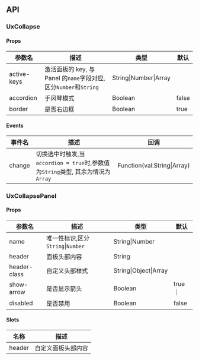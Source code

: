## API

### UxCollapse

#### Props

| 参数名      | 描述                                                              | 类型                  | 默认  |
| ----------- | ----------------------------------------------------------------- | --------------------- | ----- |
| active-keys | 激活面板的 key, 与 Panel 的`name`字段对应, 区分`Number`和`String` | String\|Number\|Array |       |
| accordion   | 手风琴模式                                                        | Boolean               | false |
| border      | 是否右边框                                                        | Boolean               | true  |

#### Events

| 事件名 | 描述                                                                            | 回调                        |
| ------ | ------------------------------------------------------------------------------- | --------------------------- |
| change | 切换选中时触发,当`accordion = true`时,参数值为`String`类型, 其余为情况为`Array` | Function(val:String\|Array) |

### UxCollapsePanel

#### Props

| 参数名       | 描述                              | 类型                  | 默认    |
| ------------ | --------------------------------- | --------------------- | ------- |
| name         | 唯一性标识,区分`String`\|`Number` | String\|Number        |         |
| header       | 面板头部内容                      | String                |         |
| header-class | 自定义头部样式                    | String\|Object\|Array |         |
| show-arrow   | 是否显示箭头                      | Boolean               | true ｜ |
| disabled     | 是否禁用                          | Boolean               | false   |

#### Slots

| 名称   | 描述               |
| ------ | ------------------ |
| header | 自定义面板头部内容 |
